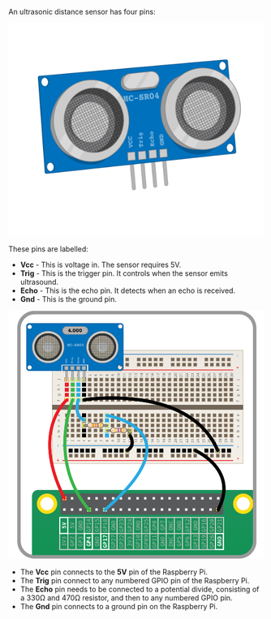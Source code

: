 An ultrasonic distance sensor has four pins:

![uds](images/ultrasonic-distance-sensor.png)

These pins are labelled:
- **Vcc** - This is voltage in. The sensor requires 5V.
- **Trig** - This is the trigger pin. It controls when the sensor emits ultrasound.
- **Echo** - This is the echo pin. It detects when an echo is received.
- **Gnd** - This is the ground pin.

![wiring](images/wiring-uds.png)

- The **Vcc** pin connects to the **5V** pin of the Raspberry Pi.
- The **Trig** pin connect to any numbered GPIO pin of the Raspberry Pi.
- The **Echo** pin needs to be connected to a potential divide, consisting of a 330Ω and 470Ω resistor, and then to any numbered GPIO pin.
- The **Gnd** pin connects to a ground pin on the Raspberry Pi.
